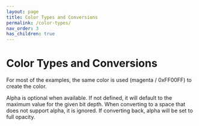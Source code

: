 ```yaml
---
layout: page
title: Color Types and Conversions
permalink: /color-types/
nav_order: 3
has_children: true
---
```


# Color Types and Conversions

For most of the examples, the same color is used (magenta / 0xFF00FF) to create the color.

Alpha is optional when available. If not defined, it will default to the maximum value for the given bit depth. When converting to a space that does not support alpha, it is ignored. If converting back, alpha will be set to full opacity.


